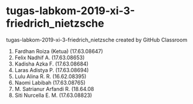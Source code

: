 # tugas-labkom-2019-xi-3-friedrich_nietzsche
tugas-labkom-2019-xi-3-friedrich_nietzsche created by GitHub Classroom
1. Fardhan Roiza (Ketua) (17.63.08647)
2. Felix Nadhif A. (17.63.08653)
3. Kadisha Azka F. (17.63.08684)
4. Laras Adistya P. (17.63.08694)
5. Lulu Alina R. R. (16.62.08395)
6. Naomi Labibah (17.63.08765)
7. M. Satrianur Arfandi R. (18.64.08
8. Siti Nurcella E. M. (17.63.08823)
